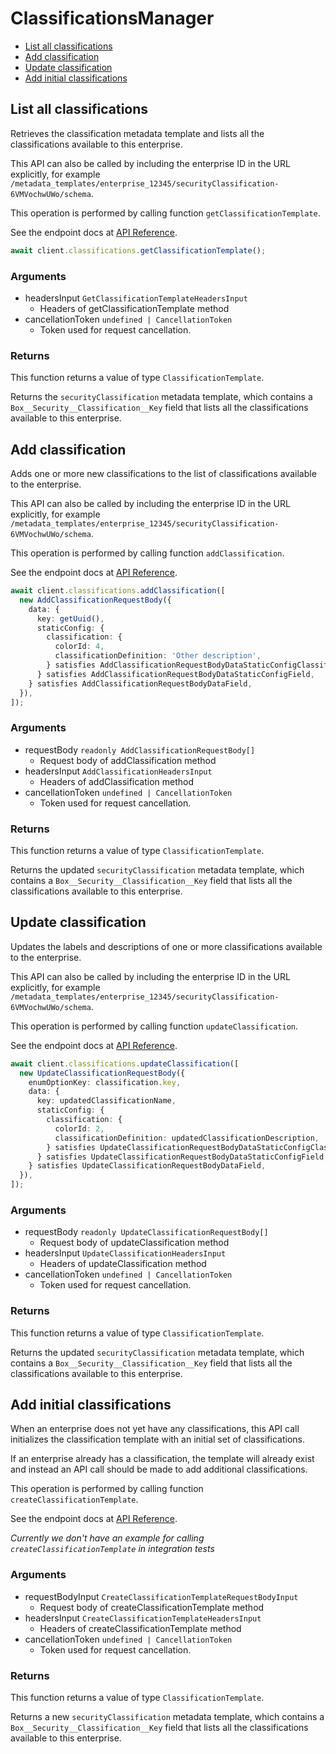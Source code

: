 # ClassificationsManager

- [List all classifications](#list-all-classifications)
- [Add classification](#add-classification)
- [Update classification](#update-classification)
- [Add initial classifications](#add-initial-classifications)

## List all classifications

Retrieves the classification metadata template and lists all the
classifications available to this enterprise.

This API can also be called by including the enterprise ID in the
URL explicitly, for example
`/metadata_templates/enterprise_12345/securityClassification-6VMVochwUWo/schema`.

This operation is performed by calling function `getClassificationTemplate`.

See the endpoint docs at
[API Reference](https://developer.box.com/reference/get-metadata-templates-enterprise-security-classification-6-vm-vochw-u-wo-schema/).

<!-- sample get_metadata_templates_enterprise_securityClassification-6VMVochwUWo_schema -->

```ts
await client.classifications.getClassificationTemplate();
```

### Arguments

- headersInput `GetClassificationTemplateHeadersInput`
  - Headers of getClassificationTemplate method
- cancellationToken `undefined | CancellationToken`
  - Token used for request cancellation.

### Returns

This function returns a value of type `ClassificationTemplate`.

Returns the `securityClassification` metadata template, which contains
a `Box__Security__Classification__Key` field that lists all the
classifications available to this enterprise.

## Add classification

Adds one or more new classifications to the list of classifications
available to the enterprise.

This API can also be called by including the enterprise ID in the
URL explicitly, for example
`/metadata_templates/enterprise_12345/securityClassification-6VMVochwUWo/schema`.

This operation is performed by calling function `addClassification`.

See the endpoint docs at
[API Reference](https://developer.box.com/reference/put-metadata-templates-enterprise-security-classification-6-vm-vochw-u-wo-schema-add/).

<!-- sample put_metadata_templates_enterprise_securityClassification-6VMVochwUWo_schema#add -->

```ts
await client.classifications.addClassification([
  new AddClassificationRequestBody({
    data: {
      key: getUuid(),
      staticConfig: {
        classification: {
          colorId: 4,
          classificationDefinition: 'Other description',
        } satisfies AddClassificationRequestBodyDataStaticConfigClassificationField,
      } satisfies AddClassificationRequestBodyDataStaticConfigField,
    } satisfies AddClassificationRequestBodyDataField,
  }),
]);
```

### Arguments

- requestBody `readonly AddClassificationRequestBody[]`
  - Request body of addClassification method
- headersInput `AddClassificationHeadersInput`
  - Headers of addClassification method
- cancellationToken `undefined | CancellationToken`
  - Token used for request cancellation.

### Returns

This function returns a value of type `ClassificationTemplate`.

Returns the updated `securityClassification` metadata template, which
contains a `Box__Security__Classification__Key` field that lists all
the classifications available to this enterprise.

## Update classification

Updates the labels and descriptions of one or more classifications
available to the enterprise.

This API can also be called by including the enterprise ID in the
URL explicitly, for example
`/metadata_templates/enterprise_12345/securityClassification-6VMVochwUWo/schema`.

This operation is performed by calling function `updateClassification`.

See the endpoint docs at
[API Reference](https://developer.box.com/reference/put-metadata-templates-enterprise-security-classification-6-vm-vochw-u-wo-schema-update/).

<!-- sample put_metadata_templates_enterprise_securityClassification-6VMVochwUWo_schema#update -->

```ts
await client.classifications.updateClassification([
  new UpdateClassificationRequestBody({
    enumOptionKey: classification.key,
    data: {
      key: updatedClassificationName,
      staticConfig: {
        classification: {
          colorId: 2,
          classificationDefinition: updatedClassificationDescription,
        } satisfies UpdateClassificationRequestBodyDataStaticConfigClassificationField,
      } satisfies UpdateClassificationRequestBodyDataStaticConfigField,
    } satisfies UpdateClassificationRequestBodyDataField,
  }),
]);
```

### Arguments

- requestBody `readonly UpdateClassificationRequestBody[]`
  - Request body of updateClassification method
- headersInput `UpdateClassificationHeadersInput`
  - Headers of updateClassification method
- cancellationToken `undefined | CancellationToken`
  - Token used for request cancellation.

### Returns

This function returns a value of type `ClassificationTemplate`.

Returns the updated `securityClassification` metadata template, which
contains a `Box__Security__Classification__Key` field that lists all
the classifications available to this enterprise.

## Add initial classifications

When an enterprise does not yet have any classifications, this API call
initializes the classification template with an initial set of
classifications.

If an enterprise already has a classification, the template will already
exist and instead an API call should be made to add additional
classifications.

This operation is performed by calling function `createClassificationTemplate`.

See the endpoint docs at
[API Reference](https://developer.box.com/reference/post-metadata-templates-schema-classifications/).

_Currently we don't have an example for calling `createClassificationTemplate` in integration tests_

### Arguments

- requestBodyInput `CreateClassificationTemplateRequestBodyInput`
  - Request body of createClassificationTemplate method
- headersInput `CreateClassificationTemplateHeadersInput`
  - Headers of createClassificationTemplate method
- cancellationToken `undefined | CancellationToken`
  - Token used for request cancellation.

### Returns

This function returns a value of type `ClassificationTemplate`.

Returns a new `securityClassification` metadata template, which
contains a `Box__Security__Classification__Key` field that lists all
the classifications available to this enterprise.

